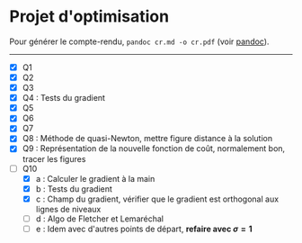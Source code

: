 # Projet d'optimisation

Pour générer le compte-rendu, `pandoc cr.md -o cr.pdf` (voir [pandoc](https://pandoc.org/)).

***

- [x] Q1
- [x] Q2
- [x] Q3
- [x] Q4 : Tests du gradient
- [x] Q5
- [x] Q6
- [x] Q7
- [X] Q8 : Méthode de quasi-Newton, mettre figure distance à la solution
- [X] Q9 : Représentation de la nouvelle fonction de coût, normalement bon, tracer les figures
- [ ] Q10
  - [x] a : Calculer le gradient à la main
  - [x] b : Tests du gradient
  - [x] c : Champ du gradient, vérifier que le gradient est orthogonal aux lignes de niveaux
  - [ ] d : Algo de Fletcher et Lemaréchal
  - [ ] e : Idem avec d'autres points de départ, **refaire avec $\sigma=1$**
